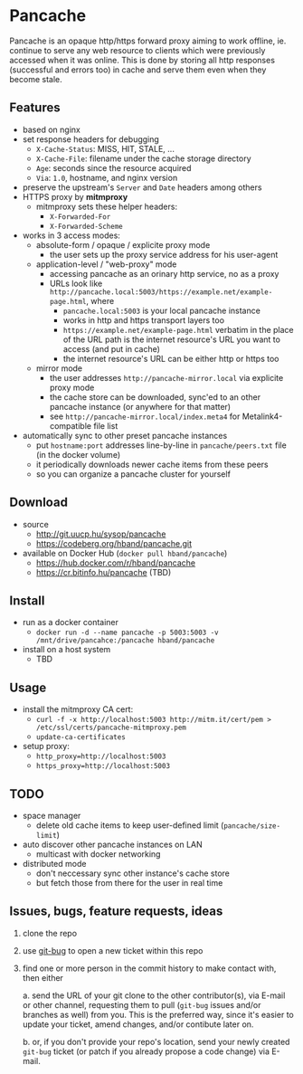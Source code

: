 # Pancache

Pancache is an opaque http/https forward proxy aiming to work offline,
ie. continue to serve any web resource to clients which were previously accessed when it was online.
This is done by storing all http responses (successful and errors too) in cache and serve them even when they become stale.

## Features

- based on nginx
- set response headers for debugging
  - `X-Cache-Status`: MISS, HIT, STALE, ...
  - `X-Cache-File`: filename under the cache storage directory
  - `Age`: seconds since the resource acquired
  - `Via`: `1.0`, hostname, and nginx version
- preserve the upstream's `Server` and `Date` headers among others
- HTTPS proxy by **mitmproxy**
  - mitmproxy sets these helper headers:
    - `X-Forwarded-For`
    - `X-Forwarded-Scheme`
- works in 3 access modes:
  - absolute-form / opaque / explicite proxy mode
    - the user sets up the proxy service address for his user-agent
  - application-level / "web-proxy" mode
    - accessing pancache as an orinary http service, no as a proxy
    - URLs look like `http://pancache.local:5003/https://example.net/example-page.html`, where
      - `pancache.local:5003` is your local pancache instance
      - works in http and https transport layers too
      - `https://example.net/example-page.html` verbatim in the place of the URL path is the internet resource's URL you want to access (and put in cache)
      - the internet resource's URL can be either http or https too
  - mirror mode
    - the user addresses `http://pancache-mirror.local` via explicite proxy mode
    - the cache store can be downloaded, sync'ed to an other pancache instance (or anywhere for that matter)
    - see `http://pancache-mirror.local/index.meta4` for Metalink4-compatible file list
- automatically sync to other preset pancache instances
  - put `hostname:port` addresses line-by-line in `pancache/peers.txt` file (in the docker volume)
  - it periodically downloads newer cache items from these peers
  - so you can organize a pancache cluster for yourself

## Download

- source
  - http://git.uucp.hu/sysop/pancache
  - https://codeberg.org/hband/pancache.git
- available on Docker Hub (`docker pull hband/pancache`)
  - https://hub.docker.com/r/hband/pancache
  - https://cr.bitinfo.hu/pancache (TBD)

## Install

- run as a docker container
  - `docker run -d --name pancache -p 5003:5003 -v /mnt/drive/pancahce:/pancache hband/pancache`
- install on a host system
  - TBD

## Usage

- install the mitmproxy CA cert:
  - `curl -f -x http://localhost:5003 http://mitm.it/cert/pem > /etc/ssl/certs/pancache-mitmproxy.pem`
  - `update-ca-certificates`
- setup proxy:
  - `http_proxy=http://localhost:5003`
  - `https_proxy=http://localhost:5003`

## TODO

- space manager
  - delete old cache items to keep user-defined limit (`pancache/size-limit`)
- auto discover other pancache instances on LAN
  - multicast with docker networking
- distributed mode
  - don't neccessary sync other instance's cache store
  - but fetch those from there for the user in real time

## Issues, bugs, feature requests, ideas

1. clone the repo
2. use [git-bug](https://github.com/git-bug/git-bug) to open a new ticket within this repo
3. find one or more person in the commit history to make contact with, then either

   a. send the URL of your git clone to the other contributor(s), via E-mail or other channel, 
   requesting them to pull (`git-bug` issues and/or branches as well) from you.
   This is the preferred way, since it's easier to update your ticket, amend changes, and/or contibute later on.
   
   b. or, if you don't provide your repo's location, send your newly created `git-bug` ticket (or patch if you already propose a code change) via E-mail.
